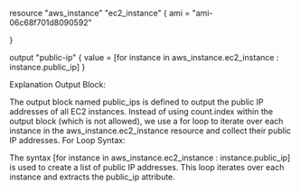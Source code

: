 

resource "aws_instance" "ec2_instance" {
  ami           = "ami-06c68f701d8090592"

}

output "public-ip" {
    value = [for instance in aws_instance.ec2_instance : instance.public_ip]
}

Explanation
Output Block:

The output block named public_ips is defined to output the public IP addresses of all EC2 instances.
Instead of using count.index within the output block (which is not allowed), we use a for loop to iterate over each instance in the aws_instance.ec2_instance resource and collect their public IP addresses.
For Loop Syntax:

The syntax [for instance in aws_instance.ec2_instance : instance.public_ip] is used to create a list of public IP addresses. This loop iterates over each instance and extracts the public_ip attribute.